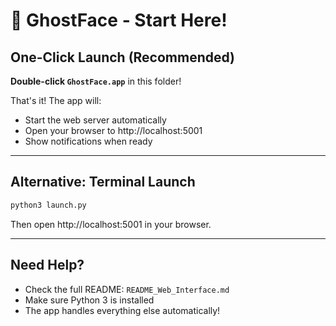 # 🚀 GhostFace - Start Here!

## **One-Click Launch (Recommended)**

**Double-click `GhostFace.app`** in this folder!

That's it! The app will:
- Start the web server automatically
- Open your browser to http://localhost:5001
- Show notifications when ready

---

## **Alternative: Terminal Launch**

```bash
python3 launch.py
```

Then open http://localhost:5001 in your browser.

---

## **Need Help?**

- Check the full README: `README_Web_Interface.md`
- Make sure Python 3 is installed
- The app handles everything else automatically!
